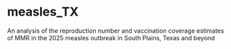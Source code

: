 # measles_TX
An analysis of the reproduction number and vaccination coverage estimates of MMR in the 2025 measles outbreak in South Plains, Texas and beyond
